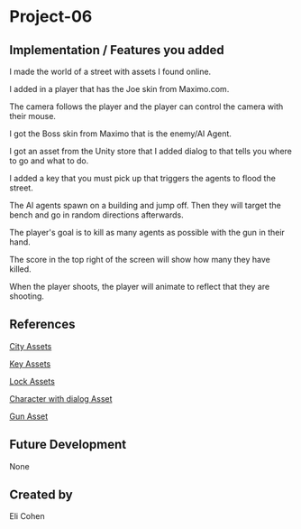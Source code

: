 # Project-06

## Implementation / Features you added

I made the world of a street with assets I found online.

I added in a player that has the Joe skin from Maximo.com.

The camera follows the player and the player can control the camera with their mouse.

I got the Boss skin from Maximo that is the enemy/AI Agent.

I got an asset from the Unity store that I added dialog to that tells you where to go and what to do.

I added a key that you must pick up that triggers the agents to flood the street.

The AI agents spawn on a building and jump off. Then they will target the bench and go in random directions afterwards.

The player's goal is to kill as many agents as possible with the gun in their hand.

The score in the top right of the screen will show how many they have killed.

When the player shoots, the player will animate to reflect that they are shooting.

## References

[City Assets](https://assetstore.unity.com/packages/3d/environments/urban/city-package-107224)

[Key Assets](https://assetstore.unity.com/packages/3d/handpainted-keys-42044)

[Lock Assets](https://assetstore.unity.com/packages/3d/props/padlock-231052)

[Character with dialog Asset](https://assetstore.unity.com/packages/3d/characters/humanoids/suit-character-pack-generic-16772)

[Gun Asset](https://assetstore.unity.com/packages/3d/props/guns/guns-pack-low-poly-guns-collection-192553)

## Future Development
None

## Created by
Eli Cohen
